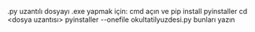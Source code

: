 .py uzantılı dosyayı .exe yapmak için:
cmd açın ve
pip install pyinstaller
cd <dosya uzantısı>
pyinstaller --onefile okultatilyuzdesi.py
bunları yazın
